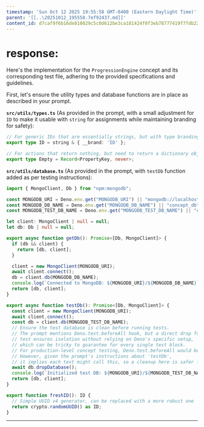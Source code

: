 ```yaml
---
timestamp: 'Sun Oct 12 2025 19:55:58 GMT-0400 (Eastern Daylight Time)'
parent: '[[..\20251012_195558.7ef92437.md]]'
content_id: d7caf9f6b16de810029c5c0d612be3ca181424f0f3eb78777419f7fdb2267e1f
---
```


# response:

Here's the implementation for the `ProgressionEngine` concept and its corresponding test file, adhering to the provided specifications and guidelines.

First, let's ensure the utility types and database functions are in place as described in your prompt.

**`src/utils/types.ts`**
(As provided in the prompt, with a small adjustment for `ID` to make it usable with `string` for assignments while maintaining branding for safety):

```typescript
// For generic IDs that are essentially strings, but with type branding for clarity
export type ID = string & { __brand: 'ID' };

// For actions that return nothing, but need to return a dictionary object
export type Empty = Record<PropertyKey, never>;
```

**`src/utils/database.ts`**
(As provided in the prompt, with `testDb` function added as per testing instructions):

```typescript
import { MongoClient, Db } from "npm:mongodb";

const MONGODB_URI = Deno.env.get("MONGODB_URI") || "mongodb://localhost:27017";
const MONGODB_DB_NAME = Deno.env.get("MONGODB_DB_NAME") || "concept_db";
const MONGODB_TEST_DB_NAME = Deno.env.get("MONGODB_TEST_DB_NAME") || "concept_test_db";

let client: MongoClient | null = null;
let db: Db | null = null;

export async function getDb(): Promise<[Db, MongoClient]> {
  if (db && client) {
    return [db, client];
  }

  client = new MongoClient(MONGODB_URI);
  await client.connect();
  db = client.db(MONGODB_DB_NAME);
  console.log(`Connected to MongoDB: ${MONGODB_URI}/${MONGODB_DB_NAME}`);
  return [db, client];
}

export async function testDb(): Promise<[Db, MongoClient]> {
  const client = new MongoClient(MONGODB_URI);
  await client.connect();
  const db = client.db(MONGODB_TEST_DB_NAME);
  // Ensure the test database is clean before running tests.
  // The prompt mentions Deno.test.beforeAll hook, but a direct drop for each
  // test ensures isolation without relying on Deno's specific setup,
  // which can be tricky to guarantee for every single test block.
  // For production-level concept testing, Deno.test.beforeAll would be ideal.
  // However, given the prompt's instructions about 'testDb',
  // it implies each test might call this, so a cleanup here is safer for the demo.
  await db.dropDatabase();
  console.log(`Initialized test DB: ${MONGODB_URI}/${MONGODB_TEST_DB_NAME}`);
  return [db, client];
}

export function freshID(): ID {
  // Simple UUID v4 generator, can be replaced with a more robust one
  return crypto.randomUUID() as ID;
}
```

***
